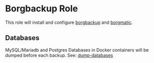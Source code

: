 # Borgbackup Role

This role will install and configure [borgbackup](https://borgbackup.readthedocs.io/en/stable/) and [borgmatic](https://torsion.org/borgmatic/).

## Databases

MySQL/Mariadb and Postgres Databases in Docker containers will be dumped before each backup. See: [dump-databases](./templates/dump-databases.j2)
